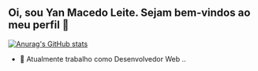 ## Oi, sou Yan Macedo Leite. Sejam bem-vindos ao meu perfil 👋
[![Anurag's GitHub stats](https://github-readme-stats-self-delta-40.vercel.app/api?username=yanMacedo)](https://github.com/anuraghazra/github-readme-stats)

- 🔭 Atualmente trabalho como Desenvolvedor Web ..

